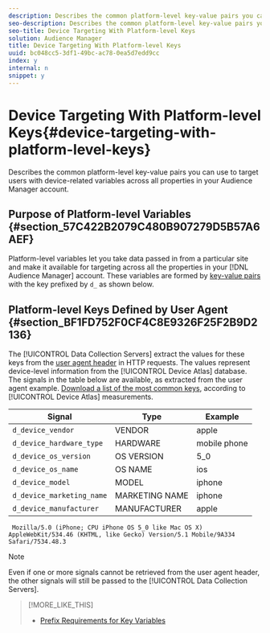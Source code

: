```yaml
---
description: Describes the common platform-level key-value pairs you can use to target users with device-related variables across all properties in your Audience Manager account.
seo-description: Describes the common platform-level key-value pairs you can use to target users with device-related variables across all properties in your Audience Manager account.
seo-title: Device Targeting With Platform-level Keys
solution: Audience Manager
title: Device Targeting With Platform-level Keys
uuid: bc048cc5-3df1-49bc-ac78-0ea5d7edd9cc
index: y
internal: n
snippet: y
---
```


# Device Targeting With Platform-level Keys{#device-targeting-with-platform-level-keys}

Describes the common platform-level key-value pairs you can use to target users with device-related variables across all properties in your Audience Manager account.

## Purpose of Platform-level Variables {#section_57C422B2079C480B907279D5B57A6AEF}

<!-- 

c_tb_device_targeting.xml

 -->

Platform-level variables let you take data passed in from a particular site and make it available for targeting across all the properties in your [!DNL Audience Manager] account. These variables are formed by [key-value pairs](../../reference/key-value-pairs-explained.md#concept_E4236E003076483AA939791FE2492B49) with the key prefixed by `d_` as shown below.

## Platform-level Keys Defined by User Agent {#section_BF1FD752F0CF4C8E9326F25F2B9D2136}

The [!UICONTROL Data Collection Servers] extract the values for these keys from the [user agent header](https://www.w3.org/Protocols/rfc2616/rfc2616-sec14.html#sec14.43) in HTTP requests. The values represent device-level information from the [!UICONTROL Device Atlas] database. The signals in the table below are available, as extracted from the user agent example. [Download a list of the most common keys](https://marketing.adobe.com/resources/help/en_US/aam/downloads/device_keys.csv), according to [!UICONTROL Device Atlas] measurements.

|  Signal  | Type  | Example  |
|---|---|---|
|  `d_device_vendor`  | VENDOR  | apple  |
|  `d_device_hardware_type`  | HARDWARE  | mobile phone  |
|  `d_device_os_version`  | OS VERSION  | 5_0  |
|  `d_device_os_name`  | OS NAME  | ios  |
|  `d_device_model`  | MODEL  | iphone  |
|  `d_device_marketing_name`  | MARKETING NAME  | iphone  |
|  `d_device_manufacturer`  | MANUFACTURER  | apple  |

```
 Mozilla/5.0 (iPhone; CPU iPhone OS 5_0 like Mac OS X) AppleWebKit/534.46 (KHTML, like Gecko) Version/5.1 Mobile/9A334 Safari/7534.48.3
```

>[!NOTE]
>
>Even if one or more signals cannot be retrieved from the user agent header, the other signals will still be passed to the [!UICONTROL Data Collection Servers].

>[!MORE_LIKE_THIS]
>
>* [Prefix Requirements for Key Variables](../../c-features/traits/trait-variable-prefixes.md#reference_E6F1E4257F664FC2A797C406BF147ABC)
